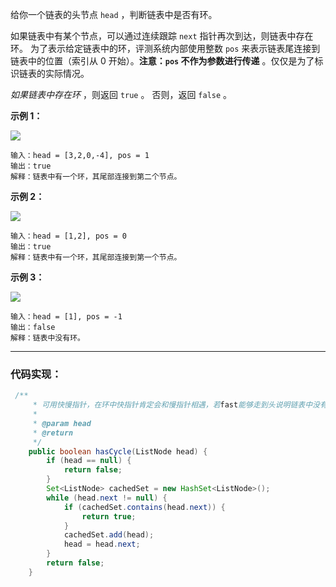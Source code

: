 给你一个链表的头节点 `head` ，判断链表中是否有环。

如果链表中有某个节点，可以通过连续跟踪 `next` 指针再次到达，则链表中存在环。 为了表示给定链表中的环，评测系统内部使用整数 `pos` 来表示链表尾连接到链表中的位置（索引从 0 开始）。**注意：`pos` 不作为参数进行传递** 。仅仅是为了标识链表的实际情况。

_如果链表中存在环_ ，则返回 `true` 。 否则，返回 `false` 。

**示例 1：**

![](https://assets.leetcode-cn.com/aliyun-lc-upload/uploads/2018/12/07/circularlinkedlist.png)

```
输入：head = [3,2,0,-4], pos = 1
输出：true
解释：链表中有一个环，其尾部连接到第二个节点。
```

**示例 2：**

![](https://assets.leetcode-cn.com/aliyun-lc-upload/uploads/2018/12/07/circularlinkedlist_test2.png)

```
输入：head = [1,2], pos = 0
输出：true
解释：链表中有一个环，其尾部连接到第一个节点。
```

**示例 3：**

![](https://assets.leetcode-cn.com/aliyun-lc-upload/uploads/2018/12/07/circularlinkedlist_test3.png)

```
输入：head = [1], pos = -1
输出：false
解释：链表中没有环。
```
---
### 代码实现：
```java
 /**
     * 可用快慢指针，在环中快指针肯定会和慢指针相遇，若fast能够走到头说明链表中没有环
     * 
     * @param head
     * @return
     */
    public boolean hasCycle(ListNode head) {
        if (head == null) {
            return false;
        }
        Set<ListNode> cachedSet = new HashSet<ListNode>();
        while (head.next != null) {
            if (cachedSet.contains(head.next)) {
                return true;
            }
            cachedSet.add(head);
            head = head.next;
        }
        return false;
    }
```
